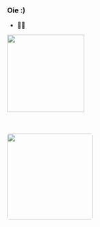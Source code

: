 ### Oie :)
- 👩‍💻 
<div>
  <img height="180em" src="https://github-readme-stats.vercel.app/api?username=Bellaschmtt&show_icons=true&theme=dark&include_all_commits=true&count_private=true"/>
  <br>
  <img class="fgh" src="https://media0.giphy.com/media/ZAaaCK5RhUWxG/giphy.gif?cid=ecf05e47stkyb10577q1f1kw8uy72vfny2hs5k7hzotn768h&rid=giphy.gif&ct=g" alt="" style=" position: absolute; width: 200px; margin-top: 50px; border-radius: 5px;">
</div>


  
   
